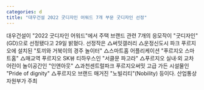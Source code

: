 ```yaml
---
categories: d
title: "대우건설 2022 굿디자인 어워드 7개 부문 굿디자인 선정"
---
```

대우건설이 "2022 굿디자인 어워드"에서 주택 브랜드 관련 7개의 응모작이 "굿디자인"(GD)으로 선정됐다고 29일 밝혔다. 선정작은 △써밋갤러리 △운정신도시 파크 푸르지오에 설치된 "토끼와 거북이의 경주 놀이터" △스마트홈 어플리케이션 "푸르지오 스마트홈" △매교역 푸르지오 SK뷰 티하우스인 "서클문 파고라" △푸르지오 실내·외 교차 어린이 놀이공간인 "인앤아웃" △과천센트럴파크 푸르지오써밋 고급 가든 시설물인 "Pride of dignity" △푸르지오 브랜드 매거진 "노빌리티"(Nobility) 등이다. 산업통상자원부가 주최